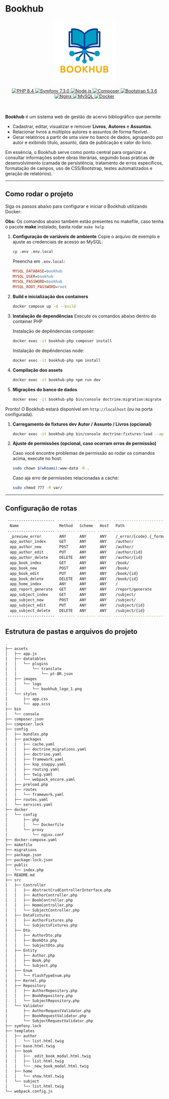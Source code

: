 # Bookhub

<p align="center">
  <img src="assets/images/logo/bookhub_logo_1.png" alt="Bookhub Logo" width="200" />
</p>

  <div align="center">
    <a href="https://php.net/" target="_blank" class="m-1">
      <img src="https://img.shields.io/badge/PHP-8.4-blue?labelColor=17191E&style=flat&logo=PHP" alt="PHP 8.4">
    </a>
    <a href="https://symfony.com/" target="_blank" class="m-1">
      <img src="https://img.shields.io/badge/symfony-7.3.0-white?labelColor=17191E&style=flat&logo=Symfony" alt="Symfony 7.3.0">
    </a>
    <a href="https://nodejs.org/" target="_blank" class="m-1">
      <img src="https://img.shields.io/badge/Node.js-22.16.0-green?labelColor=17191E&style=flat&logo=Node.js" alt="Node.js">
    </a>
    <a href="https://getcomposer.org/" target="_blank" class="m-1">
      <img src="https://img.shields.io/badge/Composer-latest-black?labelColor=17191E&style=flat&logo=Composer" alt="Composer">
    </a>
    <a href="https://getbootstrap.com/" target="_blank" class="m-1">
      <img src="https://img.shields.io/badge/bootstrap-5.3.6-purple?labelColor=17191E&style=flat&logo=Bootstrap" alt="Bootstrap 5.3.6">
    </a>
    <a href="https://nginx.org/" target="_blank" class="m-1">
      <img src="https://img.shields.io/badge/Nginx-latest-blue?labelColor=17191E&style=flat&logo=Nginx" alt="Nginx">
    </a>
    <a href="https://mysql.com/" target="_blank" class="m-1">
      <img src="https://img.shields.io/badge/MySQL-8.0-blue?labelColor=17191E&style=flat&logo=MySQL" alt="MySQL">
    </a>
    <a href="https://docker.com/" target="_blank" class="m-1">
      <img src="https://img.shields.io/badge/Docker-28.1.1-blue?labelColor=17191E&style=flat&logo=Docker" alt="Docker">
    </a>
  </div>

<br>
<br>

**Bookhub** é um sistema web de gestão de acervo bibliográfico que permite:

- Cadastrar, editar, visualizar e remover **Livros**, **Autores** e **Assuntos**.  
- Relacionar livros a múltiplos autores e assuntos de forma flexível.  
- Gerar relatórios a partir de uma _view_ no banco de dados, agrupando por autor e exibindo título, assunto, data de publicação e valor do livro.  

Em essência, o Bookhub serve como ponto central para organizar e consultar informações sobre obras literárias, seguindo boas práticas de desenvolvimento (camada de persistência, tratamento de erros específicos, formatação de campos, uso de CSS/Bootstrap, testes automatizados e geração de relatórios).

---

## Como rodar o projeto

Siga os passos abaixo para configurar e iniciar o Bookhub utilizando Docker:

**Obs:** Os comandos abaixo também estão presentes no makefile, caso tenha o pacote **make** instalado, basta rodar `make help`

1. **Configuração de variáveis de ambiente**
   Copie o arquivo de exemplo e ajuste as credenciais de acesso ao MySQL:

   ```bash
   cp .env .env.local
   ```

   Preencha em `.env.local`:

   ```ini
   MYSQL_DATABASE=bookhub
   MYSQL_USER=bookhub
   MYSQL_PASSWORD=bookhub
   MYSQL_ROOT_PASSWORD=root
   ```

2. **Build e inicialização dos containers**

   ```bash
   docker compose up -d --build
   ```

3. **Instalação de dependências**
   Execute os comandos abaixo dentro do container PHP
   
   Instalação de depêndencias composer:
   ```bash
   docker exec -it bookhub-php composer install
   ```
   Instalação de depêndencias node:
   ```bash
   docker exec -it bookhub-php npm install
   ```

4. **Compilação dos assets**

   ```bash
   docker exec -it bookhub-php npm run dev
   ```

5. **Migrações do banco de dados**

   ```bash
   docker exec -it bookhub-php bin/console doctrine:migration:migrate
   ```

Pronto! O Bookhub estará disponível em `http://localhost` (ou na porta configurada).

1. **Carregamento de fixtures dev Autor / Assunto / Livros (opcional)**

   ```bash
   docker exec -it bookhub-php bin/console doctrine:fixtures:load --append
   ```
2. **Ajuste de permissões (opcional, caso ocorram erros de permissão)**

   Caso você encontre problemas de permissão ao rodar os comandos acima, execute no host:

   ```bash
   sudo chown $(whoami):www-data -R .
   ```

   Caso aja erro de permissões relacionadas a cache:
    ```bash
   sudo chmod 777 -R var/
   ```
---

## Configuração de rotas

```bash
 --------------------- -------- -------- ------ -------------------------- 
  Name                  Method   Scheme   Host   Path                      
 --------------------- -------- -------- ------ -------------------------- 
  _preview_error        ANY      ANY      ANY    /_error/{code}.{_format}  
  app_author_index      GET      ANY      ANY    /author/                  
  app_author_new        POST     ANY      ANY    /author/                  
  app_author_edit       PUT      ANY      ANY    /author/{id}              
  app_author_delete     DELETE   ANY      ANY    /author/{id}              
  app_book_index        GET      ANY      ANY    /book/                    
  app_book_new          POST     ANY      ANY    /book/                    
  app_book_edit         PUT      ANY      ANY    /book/{id}                
  app_book_delete       DELETE   ANY      ANY    /book/{id}                
  app_home_index        ANY      ANY      ANY    /                         
  app_report_generate   GET      ANY      ANY    /report/generate          
  app_subject_index     GET      ANY      ANY    /subject/                 
  app_subject_new       POST     ANY      ANY    /subject/                 
  app_subject_edit      PUT      ANY      ANY    /subject/{id}             
  app_subject_delete    DELETE   ANY      ANY    /subject/{id}             
 --------------------- -------- -------- ------ --------------------------
 ```

## Estrutura de pastas e arquivos do projeto

```
.
├── assets
│   ├── app.js
│   ├── datatables
│   │   └── plugins
│   │       └── translate
│   │           └── pt-BR.json
│   ├── images
│   │   └── logo
│   │       └── bookhub_logo_1.png
│   └── styles
│       ├── app.css
│       └── app.scss
├── bin
│   └── console
├── composer.json
├── composer.lock
├── config
│   ├── bundles.php
│   ├── packages
│   │   ├── cache.yaml
│   │   ├── doctrine_migrations.yaml
│   │   ├── doctrine.yaml
│   │   ├── framework.yaml
│   │   ├── knp_snappy.yaml
│   │   ├── routing.yaml
│   │   ├── twig.yaml
│   │   └── webpack_encore.yaml
│   ├── preload.php
│   ├── routes
│   │   └── framework.yaml
│   ├── routes.yaml
│   └── services.yaml
├── docker
│   └── config
│       ├── php
│       │   └── Dockerfile
│       └── proxy
│           └── nginx.conf
├── docker-compose.yaml
├── makefile
├── migrations
├── package.json
├── package-lock.json
├── public
│   └── index.php
├── README.md
├── src
│   ├── Controller
│   │   ├── AbstractCrudControllerInterface.php
│   │   ├── AuthorController.php
│   │   ├── BookController.php
│   │   ├── HomeController.php
│   │   └── SubjectController.php
│   ├── DataFixtures
│   │   ├── AuthorFixtures.php
│   │   └── SubjectsFixtures.php
│   ├── Dto
│   │   ├── AuthorDto.php
│   │   ├── BookDto.php
│   │   └── SubjectDto.php
│   ├── Entity
│   │   ├── Author.php
│   │   ├── Book.php
│   │   └── Subject.php
│   ├── Enum
│   │   └── FlashTypeEnum.php
│   ├── Kernel.php
│   ├── Repository
│   │   ├── AuthorRepository.php
│   │   ├── BookRepository.php
│   │   └── SubjectRepository.php
│   └── Validator
│       ├── AuthorRequestValidator.php
│       ├── BookRequestValidator.php
│       └── SubjectRequestValidator.php
├── symfony.lock
├── templates
│   ├── author
│   │   └── list.html.twig
│   ├── base.html.twig
│   ├── book
│   │   ├── _edit_book_modal.html.twig
│   │   ├── list.html.twig
│   │   └── _new_book_modal.html.twig
│   ├── home
│   │   └── show.html.twig
│   └── subject
│       └── list.html.twig
└── webpack.config.js
```

